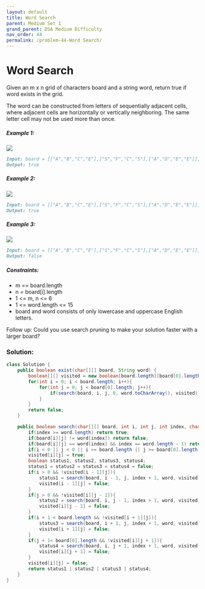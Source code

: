 ```yaml
---
layout: default
title: Word Search
parent: Medium Set 1
grand_parent: DSA Medium Difficulty
nav_order: 44
permalink: /problem-44-Word Search/
---
```

# Word Search
Given an m x n grid of characters board and a string word, return true if word exists in the grid.

The word can be constructed from letters of sequentially adjacent cells, where adjacent cells are horizontally or vertically neighboring. The same letter cell may not be used more than once.

##### Example 1:
![](../../assets/images/ds/word2.jpeg)

```markdown
Input: board = [["A","B","C","E"],["S","F","C","S"],["A","D","E","E"]], word = "ABCCED"
Output: true
```
##### Example 2:
![](../../assets/images/ds/word-1.jpeg![img.png](img.png))

```markdown
Input: board = [["A","B","C","E"],["S","F","C","S"],["A","D","E","E"]], word = "SEE"
Output: true
```
##### Example 3:
![](../../assets/images/ds/word3.jpeg)

```markdown
Input: board = [["A","B","C","E"],["S","F","C","S"],["A","D","E","E"]], word = "ABCB"
Output: false
```
##### Constraints:
* m == board.length
* n = board[i].length
* 1 <= m, n <= 6
* 1 <= word.length <= 15
* board and word consists of only lowercase and uppercase English letters.


Follow up: Could you use search pruning to make your solution faster with a larger board?

### Solution:
```java
class Solution {
    public boolean exist(char[][] board, String word) {
        boolean[][] visited = new boolean[board.length][board[0].length];
        for(int i = 0; i < board.length; i++){
            for(int j = 0; j < board[0].length; j++){
                if(search(board, i, j, 0, word.toCharArray(), visited)) return true;
            }
        }
        return false;
    }

    public boolean search(char[][] board, int i, int j, int index, char[] word, boolean[][] visited){
        if(index >= word.length) return true;
        if(board[i][j] != word[index]) return false;
        if(board[i][j] == word[index] && index == word.length - 1) return true;
        if(i < 0 || j < 0 || i >= board.length || j >= board[0].length) return false;
        visited[i][j] = true;
        boolean status1, status2, status3, status4;
        status1 = status2 = status3 = status4 = false;
        if(i > 0 && !visited[i - 1][j]){
            status1 = search(board, i - 1, j, index + 1, word, visited);
            visited[i - 1][j] = false;
        }
        if(j > 0 && !visited[i][j - 1]){
            status2 = search(board, i, j - 1, index + 1, word, visited);
            visited[i][j - 1] = false;
        }
        if(i + 1 < board.length && !visited[i + 1][j]){
            status3 = search(board, i + 1, j, index + 1, word, visited);
            visited[i + 1][j] = false;
        }
        if(j + 1< board[0].length && !visited[i][j + 1]){
            status4 = search(board, i, j + 1, index + 1, word, visited);
            visited[i][j + 1] = false;
        }
        visited[i][j] = false;
        return status1 | status2 | status3 | status4;
    }
}
```